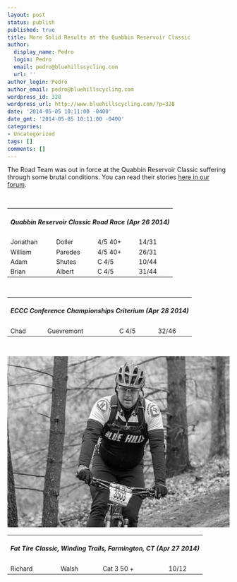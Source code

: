 ```yaml
---
layout: post
status: publish
published: true
title: More Solid Results at the Quabbin Reservoir Classic
author:
  display_name: Pedro
  login: Pedro
  email: pedro@bluehillscycling.com
  url: ''
author_login: Pedro
author_email: pedro@bluehillscycling.com
wordpress_id: 328
wordpress_url: http://www.bluehillscycling.com/?p=328
date: '2014-05-05 10:11:00 -0400'
date_gmt: '2014-05-05 10:11:00 -0400'
categories:
- Uncategorized
tags: []
comments: []
---
```

<p>The Road Team was out in force at the Quabbin Reservoir Classic suffering through some brutal conditions. You can read their stories <a href="http://http://www.bluehillscycling.com/forum/">here in our forum</a>.</p>



&nbsp;

<table class="datatable1" width="100%">

<tbody>

<tr>

<td class="headerrow3" colspan="5">

<h5>Quabbin Reservoir Classic Road Race (Apr 26 2014)</h5>

</td>

</tr>

<tr class="datarow2">

<td>Jonathan</td>

<td>Doller</td>

<td>4/5 40+</td>

<td width="70px">14/31</td>

</tr>

<tr class="datarow2">

<td>William</td>

<td>Paredes</td>

<td>4/5 40+</td>

<td width="70px">26/31</td>

</tr>

<tr class="datarow1">

<td>Adam</td>

<td>Shutes</td>

<td>C 4/5</td>

<td width="70px">10/44</td>

</tr>

<tr class="datarow1">

<td>Brian</td>

<td>Albert</td>

<td>C 4/5</td>

<td width="70px">31/44</td>

</tr>

</tbody>

</table>

&nbsp;

<table class="datatable1" width="100%">

<tbody>

<tr>

<td class="headerrow3" colspan="5">

<h5>ECCC Conference Championships Criterium (Apr 28 2014)</h5>

</td>

</tr>

<tr class="datarow2">

<td>Chad</td>

<td>Guevremont</td>

<td>C 4/5</td>

<td width="70px">32/46</td>

</tr>

</tbody>

</table>

&nbsp;



<a href="/images/uploads/2014/05/Rich.jpg"><img class="alignnone size-full wp-image-335" alt="Rich" src="/images/uploads/2014/05/Rich.jpg" width="545" height="388" /></a>

<table class="datatable1" width="100%">

<tbody>

<tr>

<td class="headerrow3" colspan="5">

<h5>Fat Tire Classic, Winding Trails, Farmington, CT (Apr 27 2014)</h5>

</td>

</tr>

<tr class="datarow2">

<td>Richard</td>

<td>Walsh</td>

<td>Cat 3 50 +</td>

<td width="70px">10/12</td>

</tr>

</tbody>

</table>
